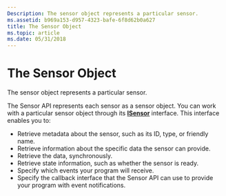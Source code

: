 ```yaml
---
Description: The sensor object represents a particular sensor.
ms.assetid: b969a153-d957-4323-bafe-6f8d62b0a627
title: The Sensor Object
ms.topic: article
ms.date: 05/31/2018
---
```


# The Sensor Object

The sensor object represents a particular sensor.

The Sensor API represents each sensor as a sensor object. You can work with a particular sensor object through its [**ISensor**](/windows/desktop/api/sensorsapi/nn-sensorsapi-isensor) interface. This interface enables you to:

-   Retrieve metadata about the sensor, such as its ID, type, or friendly name.
-   Retrieve information about the specific data the sensor can provide.
-   Retrieve the data, synchronously.
-   Retrieve state information, such as whether the sensor is ready.
-   Specify which events your program will receive.
-   Specify the callback interface that the Sensor API can use to provide your program with event notifications.

 

 



